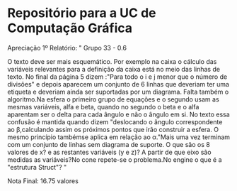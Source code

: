 # Repositório para a UC de Computação Gráfica

Apreciação 1º Relatório:
" Grupo 33 - 0.6 

O texto deve ser mais esquemático. Por exemplo na caixa o cálculo das variáveis relevantes para a definição da caixa está no meio das linhas de texto. No final da página 5 dizem :"Para todo o i e j menor que o número de divisões" e depois aparecem um conjunto de 6 linhas que deveriam ter uma etiqueta e deveriam ainda ser suportadas por um diagrama. Falta também o algoritmo.Na esfera o primeiro grupo de equações e o segundo usam as mesmas variáveis, alfa e beta, quando no segundo o beta e o alfa aparentam ser o delta para cada ângulo e não o ângulo em si. No texto essa confusão é mantida quando dizem "deslocando o ângulo correspondente ao β,calculando assim os próximos pontos que irão construir a esfera. O mesmo princípio tambémse aplica em relação ao α."Mais uma vez terminam com um conjunto de linhas sem diagrama de suporte. O que são os 8 valores de x? e as restantes variáveis (y e z)? A partir de que eixo são medidas as variáveis?No cone repete-se o problema.No engine o que é a "estrutura Struct"?    "



Nota Final: 16.75 valores
